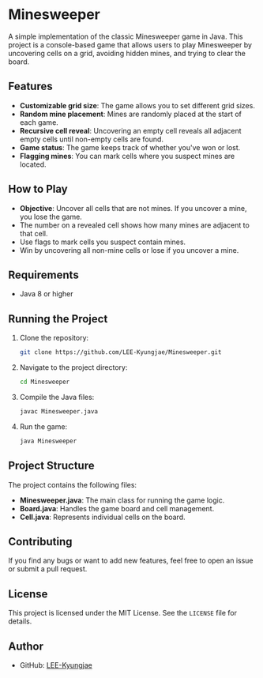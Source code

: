 # Minesweeper

A simple implementation of the classic Minesweeper game in Java. This project is a console-based game that allows users to play Minesweeper by uncovering cells on a grid, avoiding hidden mines, and trying to clear the board.

## Features
- **Customizable grid size**: The game allows you to set different grid sizes.
- **Random mine placement**: Mines are randomly placed at the start of each game.
- **Recursive cell reveal**: Uncovering an empty cell reveals all adjacent empty cells until non-empty cells are found.
- **Game status**: The game keeps track of whether you've won or lost.
- **Flagging mines**: You can mark cells where you suspect mines are located.

## How to Play
- **Objective**: Uncover all cells that are not mines. If you uncover a mine, you lose the game.
- The number on a revealed cell shows how many mines are adjacent to that cell.
- Use flags to mark cells you suspect contain mines.
- Win by uncovering all non-mine cells or lose if you uncover a mine.

## Requirements
- Java 8 or higher

## Running the Project
1. Clone the repository:
    ```bash
    git clone https://github.com/LEE-Kyungjae/Minesweeper.git
    ```
2. Navigate to the project directory:
    ```bash
    cd Minesweeper
    ```
3. Compile the Java files:
    ```bash
    javac Minesweeper.java
    ```
4. Run the game:
    ```bash
    java Minesweeper
    ```

## Project Structure
The project contains the following files:
- **Minesweeper.java**: The main class for running the game logic.
- **Board.java**: Handles the game board and cell management.
- **Cell.java**: Represents individual cells on the board.

## Contributing
If you find any bugs or want to add new features, feel free to open an issue or submit a pull request.

## License
This project is licensed under the MIT License. See the `LICENSE` file for details.

## Author
- GitHub: [LEE-Kyungjae](https://github.com/LEE-Kyungjae)
